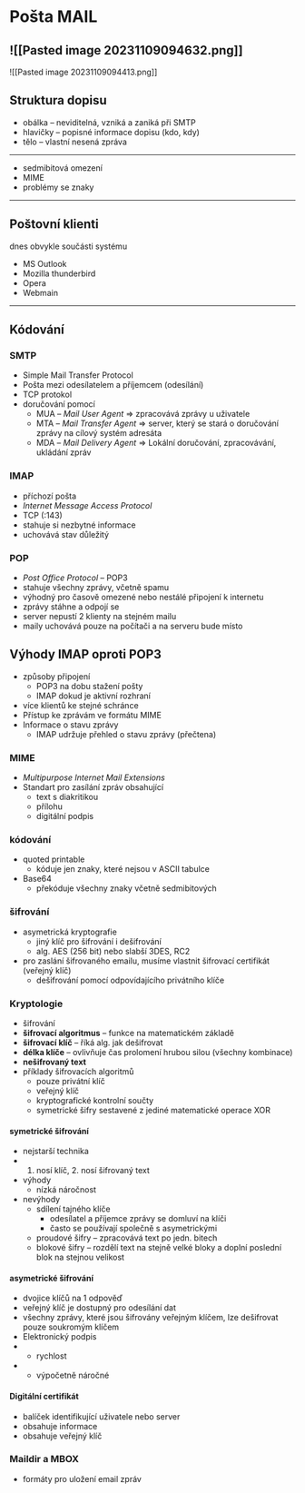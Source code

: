 # Pošta MAIL
![[Pasted image 20231109094632.png]]
---
![[Pasted image 20231109094413.png]]
## Struktura dopisu
- obálka – neviditelná, vzniká a zaniká při SMTP
- hlavičky – popisné informace dopisu (kdo, kdy)
- tělo – vlastní nesená zpráva
---
- sedmibitová omezení
- MIME 
- problémy se znaky
---
## Poštovní klienti
dnes obvykle součásti systému
- MS Outlook
- Mozilla thunderbird
- Opera
- Webmain
---
## Kódování
### SMTP
- Simple Mail Transfer Protocol
- Pošta mezi odesílatelem a příjemcem (odesílání)
- TCP protokol
- doručování pomocí
	- MUA – *Mail User Agent* => zpracovává zprávy u uživatele
	- MTA – *Mail Transfer Agent* => server, který se stará o doručování zprávy na cílový systém adresáta
	- MDA – *Mail Delivery Agent* => Lokální doručování, zpracovávání, ukládání zpráv
### IMAP
- příchozí pošta
- *Internet Message Access Protocol*
- TCP (:143)
- stahuje si nezbytné informace
- uchovává stav důležitý
### POP
- *Post Office Protocol* – POP3
- stahuje všechny zprávy, včetně spamu
- výhodný pro časově omezené nebo nestálé připojení k internetu
- zprávy stáhne a odpojí se
- server nepustí 2 klienty na stejném mailu
- maily uchovává pouze na počítači a na serveru bude místo
## Výhody IMAP oproti POP3
- způsoby připojení
	- POP3 na dobu stažení pošty
	- IMAP dokud je aktivní rozhraní
- více klientů ke stejné schránce
- Přístup ke zprávám ve formátu MIME
- Informace o stavu zprávy
	- IMAP udržuje přehled o stavu zprávy (přečtena)
### MIME 
- *Multipurpose Internet Mail Extensions*
- Standart pro zasílání zpráv obsahující
	- text s diakritikou
	- přílohu
	- digitální podpis
### kódování
- quoted printable
	- kóduje jen znaky, které nejsou v ASCII tabulce
- Base64
	- překóduje všechny znaky včetně sedmibitových
### šifrování
- asymetrická kryptografie
	- jiný klíč pro šifrování i dešifrování
	- alg. AES (256 bit) nebo slabší 3DES, RC2
- pro zaslání šifrovaného emailu, musíme vlastnit šifrovací certifikát (veřejný klíč)
	- dešifrování pomocí odpovídajícího privátního klíče
### Kryptologie
- šifrování
- **šifrovací algoritmus** – funkce na matematickém základě
- **šifrovací klíč** – říká alg. jak dešifrovat
- **délka klíče** – ovlivňuje čas prolomení hrubou silou (všechny kombinace)
- **nešifrovaný text**
- příklady šifrovacích algoritmů
	- pouze privátní klíč
	- veřejný klíč
	- kryptografické kontrolní součty
	- symetrické šifry sestavené z jediné matematické operace XOR
#### symetrické šifrování
- nejstarší technika
- 1. nosí klíč, 2. nosí šifrovaný text
- výhody
	- nízká náročnost
- nevýhody
	- sdílení tajného klíče
		- odesílatel a příjemce zprávy se domluví na klíči
		- často se používají společně s asymetrickými
	- proudové šifry – zpracovává text po jedn. bitech
	- blokové šifry – rozdělí text na stejně velké bloky a doplní poslední blok na stejnou velikost
#### asymetrické šifrování
- dvojice klíčů na 1 odpověď
- veřejný klíč je dostupný pro odesílání dat
- všechny zprávy, které jsou šifrovány veřejným klíčem, lze dešifrovat pouze soukromým klíčem
- Elektronický podpis
- - rychlost
- - výpočetně náročné
#### Digitální certifikát
- balíček identifikující uživatele nebo server
- obsahuje informace
- obsahuje veřejný klíč
### Maildir a MBOX
- formáty pro uložení email zpráv